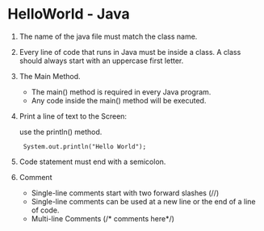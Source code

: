 # HelloWorld - Java

1. The name of the java file must match the class name.

2. Every line of code that runs in Java must be inside a class. A class should always start with an uppercase first letter.

3. The Main Method.  

   + The main() method is required in every Java program. 
   + Any code inside the main() method will be executed.

4. Print a line of text to the Screen:

   use the println() method.

   ``` System.out.println("Hello World");```

5. Code statement must end with a semicolon.

6. Comment

   + Single-line comments start with two forward slashes (//)
   + Single-line comments can be used at a new line or the end of a line of code.
   + Multi-line Comments (/* comments here*/)

   